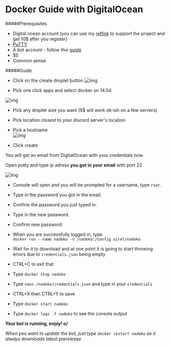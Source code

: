 # Docker Guide with DigitalOcean

#####Prerequisites
- Digital ocean account (you can use my [reflink][reflink] to support the project and get 10$ after you register)
- [PuTTY][PuTTY] 
- A bot account - follow this [guide][guide]
- $5
- Common sense

#####Guide
- Click on the create droplet button
![img](http://i.imgur.com/g2ayOcC.png)

- Pick one click apps and select docker on 14.04 

![img](http://imgur.com/065Xkme.png)

- Pick any droplet size you want (5$ will work ok-ish on a few servers)
- Pick location closest to your discord server's location
- Pick a hostname  
![img](http://imgur.com/ifPKB6p.png)

- Click create 

You will get an email from DigitalOcean with your credentials now.

Open putty and type ip adress **you got in your email** with port 22  

![img](http://imgur.com/Mh5ehsh.png)

- Console will open and you will be prompted for a username, type `root`.  
- Type in the password you got in the email.  
- Confirm the password you just typed in.  
- Type in the new password.  
- Confirm new password.  

- When you are successfully logged in, type   
`docker run --name nadeko -v /nadeko:/config uirel/nadeko`

- Wait for it to download and at one point it is going to start throwing errors due to `credentials.json` being empty  
- CTRL+C to exit that  
- Type `docker stop nadeko`  
- Type `nano /nadeko/credentials.json` and type in your `credentials`  
- CTRL+X then CTRL+Y to save  
- Type `docker start nadeko`  
- Type `docker logs -f nadeko` to see the console output

**Your bot is running, enjoy! o/**

*When you want to update the bot, just type `docker restart nadeko` as it always downloads latest prerelease*

[reflink]: http://m.do.co/c/46b4d3d44795/
[PuTTY]: http://www.chiark.greenend.org.uk/~sgtatham/putty/download.html
[guide]: http://discord.kongslien.net/guide.html
